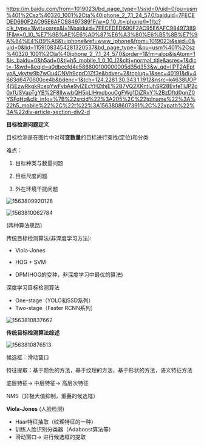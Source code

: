 https://m.baidu.com/from=1019023i/bd_page_type=1/ssid=0/uid=0/pu=usm%401%2Csz%40320_1001%2Cta%40iphone_2_7.1_24_57.0/baiduid=7FECEDED690F2AC95E6AFC984973891F/w=0_10_/t=iphone/l=1/tc?clk_type=1&vit=osres&l=1&baiduid=7FECEDED690F2AC95E6AFC984973891F&w=0_10_%E7%9B%AE%E6%A0%87%E6%A3%80%E6%B5%8B%E7%9A%84%E4%B9%A6&t=iphone&ref=www_iphone&from=1019023i&ssid=0&uid=0&lid=11591083454281320537&bd_page_type=1&pu=usm%401%2Csz%40320_1001%2Cta%40iphone_2_7.1_24_57.0&order=1&fm=alop&isAtom=1&is_baidu=0&h5ad=0&tj=h5_mobile_1_0_10_l2&cltj=normal_title&asres=1&dict=-1&wd=&eqid=a0dbccfd4e588800100000005d35d353&w_qd=IlPT2AEptyoA_ykytw9b7wOu4CNVh9cprD1Zf3e&bdver=2&tcplug=1&sec=40191&di=4663d6470600ce4b&bdenc=1&tch=124.2281.30.343.1.1912&nsrc=k4638UOP4j5EzwRkgkRcegYwFvbAe9ylZEcYHZthjE%2B7VQ2XKntIJhSR28EvfeTlJP2o0xfUSVapTgYB%2F8IlwwbQH5pLlHmcbouCgFWg1DjZRvY%2BzDftd0qnZ0YSFqHq&clk_info=%7B%22srcid%22%3A205%2C%22tplname%22%3A%22h5_mobile%22%2C%22t%22%3A1563808607391%2C%22xpath%22%3A%22div-article-section-div2-d

**目标检测问题定义**

目标检测是在图片中对**可变数量**的目标进行查找(定位)和分类

难点：

1. 目标种类与数量问题

2. 目标尺度问题
3. 外在环境干扰问题

![1563809920128](C:\Users\acer\AppData\Roaming\Typora\typora-user-images\1563809920128.png)

![1563810062784](C:\Users\acer\AppData\Roaming\Typora\typora-user-images\1563810062784.png)

(两种算法思路)

传统目标检测算法(非深度学习方法):

* Viola-Jones

* HOG + SVM

* DPM(HOG的变种，非深度学习中最优的算法)

深度学习目标检测算法

* One-stage（YOLO和SSD系列）
* Two-stage（Faster RCNN系列）

![1563810837662](C:\Users\acer\AppData\Roaming\Typora\typora-user-images\1563810837662.png)

**传统目标检测算法综述**

![1563810876513](C:\Users\acer\AppData\Roaming\Typora\typora-user-images\1563810876513.png)

候选框：滑动窗口

特征提取：基于颜色的方法，基于纹理的方法，基于形状的方法，语义特征方法

底层特征$\rightarrow$ 中层特征$\rightarrow$ 高层次特征

NMS（非极大值抑制，重叠的候选框）



**Viola-Jones** (人脸检测)

* Haar特征抽取（纹理特征的一种）
* 训练人脸识别分类器（Adaboost算法等）
* 滑动窗口$\rightarrow$ 进行候选框的提取